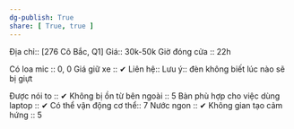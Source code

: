 ```yaml
---
dg-publish: True
share: [ True, true ]
---
```

Địa chỉ:: [276 Cô Bắc, Q1]
Giá:: 30k-50k
Giờ đóng cửa :: 22h

Có loa mic :: 0, 0
Giá giữ xe :: ✔
Liên hệ:: 
Lưu ý:: đèn không biết lúc nào sẽ bị giựt


Được nói to :: ✔
Không bị ồn từ bên ngoài :: 5
Bàn phù hợp cho việc dùng laptop :: ✔
Có thể vận động cơ thể:: 7
Nước ngon :: ✔
Không gian tạo cảm hứng :: 5